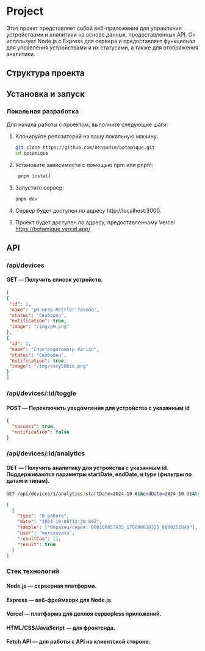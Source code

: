 # Project

Этот проект представляет собой веб-приложение для управления устройствами и аналитики на основе данных, предоставленных API. Он использует Node.js с Express для сервера и предоставляет функционал для управления устройствами и их статусами, а также для отображения аналитики.

## Структура проекта


## Установка и запуск

### Локальная разработка

Для начала работы с проектом, выполните следующие шаги:

1. Клонируйте репозиторий на вашу локальную машину:

   ```bash
   git clone https://github.com/Densodim/botamique.git
   cd botamique

2. Установите зависимости с помощью npm или pnpm:
   ```bash
    pnpm install

3. Запустите сервер:
   ```bash
   pnpm dev
4. Сервер будет доступен по адресу http://localhost:3000.
5. Проект будет доступен по адресу, предоставленному Vercel https://botamique.vercel.app/


## API
### /api/devices
#### GET — Получить список устройств.

   ````json
[
  {
    "id": 1,
    "name": "pH-метр Mettler-Toledo",
    "status": "Свободен",
    "notification": true,
    "image": "/img/pH.png"
  },
  {
    "id": 2,
    "name": "Спектрофотометр Varian",
    "status": "Свободен",
    "notification": true,
    "image": "/img/cary50Bio.png"
  }
]
````
### /api/devices/:id/toggle
#### POST — Переключить уведомления для устройства с указанным id

````json 
{
  "success": true,
  "notification": false
}
````

### /api/devices/:id/analytics
#### GET — Получить аналитику для устройства с указанным id. Поддерживаются параметры startDate, endDate, и type (фильтры по датам и типам).

```` bash
GET /api/devices/1/analytics?startDate=2024-10-01&endDate=2024-10-31&type=work
````
````json
[
  {
    "type": "В работе",
    "date": "2024-10-08T12:30:00Z",
    "sample": ["Образец/серия: 000100057935_170000010325_0000251849"],
    "user": "morozovava",
    "resultCom": [],
    "result": true
  }
]
````

### Стек технологий
#### Node.js — серверная платформа.
#### Express — веб-фреймворк для Node.js.
#### Vercel — платформа для деплоя серверless приложений.
#### HTML/CSS/JavaScript — для фронтенда.
#### Fetch API — для работы с API на клиентской стороне.




